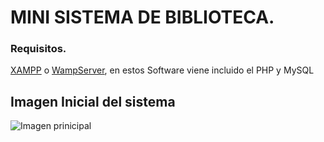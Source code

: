 # MINI SISTEMA DE BIBLIOTECA.

### Requisitos.
[XAMPP](https://www.apachefriends.org/es/index.html) o
[WampServer](https://www.wampserver.com/en/), en estos Software viene incluido el PHP y MySQL

## Imagen Inicial del sistema
![Imagen prinicipal](https://user-images.githubusercontent.com/51731637/103141729-42596580-46d7-11eb-8aad-f668ade7c0c8.PNG)


